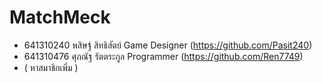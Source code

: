 # MatchMeck


- 641310240 พสิษฐ์ สิทธิสัตย์ Game Designer (https://github.com/Pasit240)
- 641310476 ศุภณัฐ รัตตระกูล Programmer (https://github.com/Ren7749)
- ( หาสมาชิกเพิ่ม )
